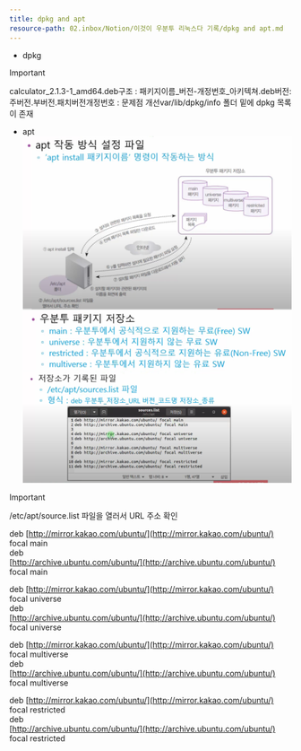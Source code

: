 ```yaml
---
title: dpkg and apt
resource-path: 02.inbox/Notion/이것이 우분투 리눅스다 기록/dpkg and apt.md
---
```

- dpkg

> [!important]  
> calculator_2.1.3-1_amd64.deb구조 : 패키지이름_버전-개정번호_아키텍쳐.deb버전:주버전.부버전.패치버전개정번호 : 문제점 개선var/lib/dpkg/info 폴더 밑에 dpkg 목록이 존재  

- apt
![](../../../08.media/20230623054115.png)
![Pasted image 20230623054504](../../../08.media/20230623054504.png)
![Pasted image 20230623054738](../../../08.media/20230623054738.png)

> [!important]  
> /etc/apt/source.list 파일을 열러서 URL 주소 확인  

deb [http://mirror.kakao.com/ubuntu/](http://mirror.kakao.com/ubuntu/) focal main  
deb  
[http://archive.ubuntu.com/ubuntu/](http://archive.ubuntu.com/ubuntu/) focal main

deb [http://mirror.kakao.com/ubuntu/](http://mirror.kakao.com/ubuntu/) focal universe  
deb  
[http://archive.ubuntu.com/ubuntu/](http://archive.ubuntu.com/ubuntu/) focal universe

deb [http://mirror.kakao.com/ubuntu/](http://mirror.kakao.com/ubuntu/) focal multiverse  
deb  
[http://archive.ubuntu.com/ubuntu/](http://archive.ubuntu.com/ubuntu/) focal multiverse

deb [http://mirror.kakao.com/ubuntu/](http://mirror.kakao.com/ubuntu/) focal restricted  
deb  
[http://archive.ubuntu.com/ubuntu/](http://archive.ubuntu.com/ubuntu/) focal restricted